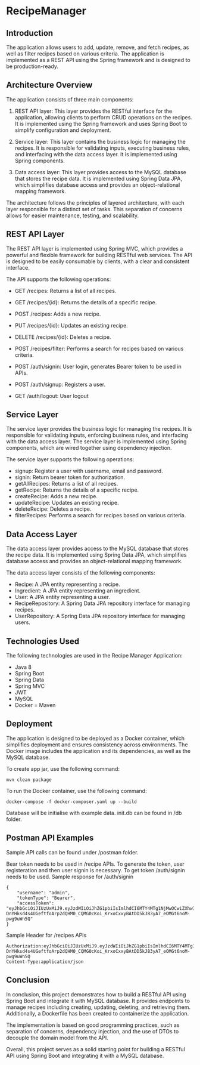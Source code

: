 # RecipeManager

Introduction
------------

The application allows users to add, update, remove, and fetch recipes, as well as filter recipes based on various criteria. The application is implemented as a REST API using the Spring framework and is designed to be production-ready.

Architecture Overview
---------------------

The application consists of three main components:

1.  REST API layer: This layer provides the RESTful interface for the application, allowing clients to perform CRUD operations on the recipes. It is implemented using the Spring framework and uses Spring Boot to simplify configuration and deployment.

2.  Service layer: This layer contains the business logic for managing the recipes. It is responsible for validating inputs, executing business rules, and interfacing with the data access layer. It is implemented using Spring components.

3.  Data access layer: This layer provides access to the MySQL database that stores the recipe data. It is implemented using Spring Data JPA, which simplifies database access and provides an object-relational mapping framework.

The architecture follows the principles of layered architecture, with each layer responsible for a distinct set of tasks. This separation of concerns allows for easier maintenance, testing, and scalability.

REST API Layer
--------------

The REST API layer is implemented using Spring MVC, which provides a powerful and flexible framework for building RESTful web services. The API is designed to be easily consumable by clients, with a clear and consistent interface.

The API supports the following operations:

-   GET /recipes: Returns a list of all recipes.
-   GET /recipes/{id}: Returns the details of a specific recipe.
-   POST /recipes: Adds a new recipe.
-   PUT /recipes/{id}: Updates an existing recipe.
-   DELETE /recipes/{id}: Deletes a recipe.
-   POST /recipes/filter: Performs a search for recipes based on various criteria.

-   POST /auth/signin: User login, generates Bearer token to be used in APIs.
-   POST /auth/signup: Registers a user.
-   GET /auth/logout: User logout

Service Layer
-------------

The service layer provides the business logic for managing the recipes. It is responsible for validating inputs, enforcing business rules, and interfacing with the data access layer. The service layer is implemented using Spring components, which are wired together using dependency injection.

The service layer supports the following operations:
-   signup: Register a user with username, email and password.
-   signin: Return bearer token for authorization. 
-   getAllRecipes: Returns a list of all recipes.
-   getRecipe: Returns the details of a specific recipe.
-   createRecipe: Adds a new recipe.
-   updateRecipe: Updates an existing recipe.
-   deleteRecipe: Deletes a recipe.
-   filterRecipes: Performs a search for recipes based on various criteria.

Data Access Layer
-----------------

The data access layer provides access to the MySQL database that stores the recipe data. It is implemented using Spring Data JPA, which simplifies database access and provides an object-relational mapping framework.

The data access layer consists of the following components:

-   Recipe: A JPA entity representing a recipe.
-   Ingredient: A JPA entity representing an ingredient.
-   User: A JPA entity representing a user.
-   RecipeRepository: A Spring Data JPA repository interface for managing recipes.
-   UserRepository: A Spring Data JPA repository interface for managing users.

Technologies Used
-----------------

The following technologies are used in the Recipe Manager Application:

-   Java 8
-   Spring Boot
-   Spring Data
-   Spring MVC
-   JWT
-   MySQL
-   Docker
=   Maven

Deployment
----------

The application is designed to be deployed as a Docker container, which simplifies deployment and ensures consistency across environments. The Docker image includes the application and its dependencies, as well as the MySQL database. 

To create app jar, use the following command:
```
mvn clean package
```

To run the Docker container, use the following command:

```
docker-compose -f docker-composer.yaml up --build
```
Database will be initialise with example data. init.db can be found in /db folder.

Postman API Examples
----------
Sample API calls can be found under /postman folder.

Bear token needs to be used in /recipe APIs. To generate the token, user registeration and then user signin is necessary.
To get token /auth/signin needs to be used. 
Sample response for /auth/signin
```
{
    "username": "admin",
    "tokenType": "Bearer",
    "accessToken": "eyJhbGciOiJIUzUxMiJ9.eyJzdWIiOiJhZG1pbiIsImlhdCI6MTY4MTg1NjMwOCwiZXhwIjoxNjgxOTQyNzA4fQ.rKzBREt-DnYHksd4s4UGeftfoArp2dQHM0_CQMG0cKoi_KrxoCxxyBAtDD5kJ83yA7_eOMGt6noM-pwg9uWn5Q"
}
```

Sample Header for /recipes APIs
```
Authorization:eyJhbGciOiJIUzUxMiJ9.eyJzdWIiOiJhZG1pbiIsImlhdCI6MTY4MTg1NjMwOCwiZXhwIjoxNjgxOTQyNzA4fQ.rKzBREt-DnYHksd4s4UGeftfoArp2dQHM0_CQMG0cKoi_KrxoCxxyBAtDD5kJ83yA7_eOMGt6noM-pwg9uWn5Q
Content-Type:application/json
```

Conclusion
----------

In conclusion, this project demonstrates how to build a RESTful API using Spring Boot and integrate it with MySQL database. It provides endpoints to manage recipes including creating, updating, deleting, and retrieving them. Additionally, a Dockerfile has been created to containerize the application.

The implementation is based on good programming practices, such as separation of concerns, dependency injection, and the use of DTOs to decouple the domain model from the API. 

Overall, this project serves as a solid starting point for building a RESTful API using Spring Boot and integrating it with a MySQL database. 